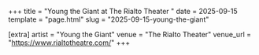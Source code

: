 +++
title = "Young the Giant at The Rialto Theater "
date = 2025-09-15
template = "page.html"
slug = "2025-09-15-young-the-giant"

[extra]
artist = "Young the Giant"
venue = "The Rialto Theater"
venue_url = "https://www.rialtotheatre.com/"
+++
